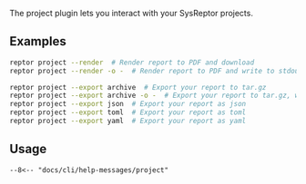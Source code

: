 The project plugin lets you interact with your SysReptor projects.

## Examples
```bash title="Render reports"
reptor project --render  # Render report to PDF and download
reptor project --render -o -  # Render report to PDF and write to stdout
```

```bash title="Export reports"
reptor project --export archive  # Export your report to tar.gz
reptor project --export archive -o -  # Export your report to tar.gz, write to stdout
reptor project --export json  # Export your report as json
reptor project --export toml  # Export your report as toml
reptor project --export yaml  # Export your report as yaml
```

## Usage
```
--8<-- "docs/cli/help-messages/project"
```

